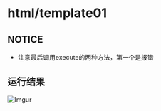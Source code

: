 # html/template01

## NOTICE
 - 注意最后调用execute的两种方法，第一个是报错

## 运行结果
![Imgur](https://i.imgur.com/zyUBULK.png)
